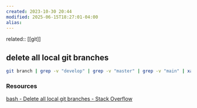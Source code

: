 ```yaml
---
created: 2023-10-30 20:44
modified: 2025-06-15T18:27:01-04:00
alias: 
---
```

related:: [[git]]
## delete all local git branches


```bash
git branch | grep -v "develop" | grep -v "master" | grep -v "main" | xargs git branch -D
```


### Resources
[bash - Delete all local git branches - Stack Overflow](https://stackoverflow.com/questions/10610327/delete-all-local-git-branches)
